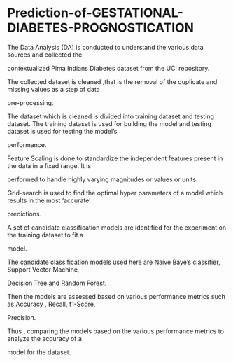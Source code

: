 # Prediction-of-GESTATIONAL-DIABETES-PROGNOSTICATION
 The Data Analysis (DA) is conducted to understand the various data sources and collected the

contextualized Pima Indians Diabetes dataset from the UCI repository.

The collected dataset is cleaned ,that is the removal of the duplicate and missing values as a step of data

pre-processing.

 The dataset which is cleaned is divided into training dataset and testing dataset.
The training dataset is used for building the model and testing dataset is used for testing the model’s

performance.

Feature Scaling is done to standardize the independent features present in the data in a fixed range. It is

performed to handle highly varying magnitudes or values or units.

 Grid-search is used to find the optimal hyper parameters of a model which results in the most ‘accurate’

predictions.

 A set of candidate classification models are identified for the experiment on the training dataset to fit a

model.

 The candidate classification models used here are Naive Baye’s classifier, Support Vector Machine,

Decision Tree and Random Forest.

 Then the models are assessed based on various performance metrics such as Accuracy , Recall, f1-Score,

Precision.

Thus , comparing the models based on the various performance metrics to analyze the accuracy of a

model for the dataset.


